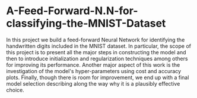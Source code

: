 # A-Feed-Forward-N.N-for-classifying-the-MNIST-Dataset
In this project we build a feed-forward Neural Network for identifying the handwritten digits included in the MNIST dataset. In particular, the scope of this project is to present all the major steps in constructing the model and then to introduce initialization and regularization techniques among others for improving its performance. Another major aspect of this work is the investigation of the model's hyper-parameters using cost and accuracy plots. Finally, though there is room for improvement, we end up with a final model selection describing along the way why it is a plausibly effective choice.
